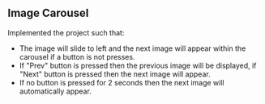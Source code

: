 ## Image Carousel
Implemented the project such that:
- The image will slide to left and the next image will appear within the carousel if a button is not presses.
- If "Prev" button is pressed then the previous image will be displayed, if "Next" button is pressed then the next image will appear.
- If no button is pressed for 2 seconds then the next image will automatically appear.
